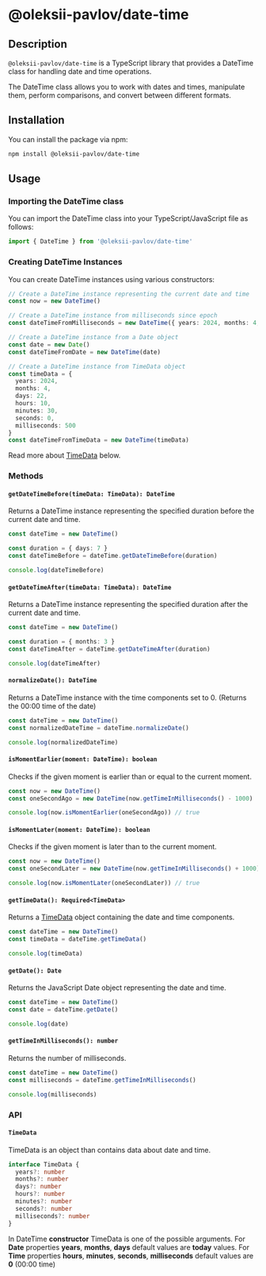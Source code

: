 # @oleksii-pavlov/date-time

## Description

`@oleksii-pavlov/date-time` is a TypeScript library that provides a DateTime class for handling date and time operations.

The DateTime class allows you to work with dates and times, manipulate them, perform comparisons, and convert between different formats.

## Installation

You can install the package via npm:

```bash
npm install @oleksii-pavlov/date-time
```

## Usage

### Importing the DateTime class

You can import the DateTime class into your TypeScript/JavaScript file as follows:

```typescript
import { DateTime } from '@oleksii-pavlov/date-time'
```

### Creating DateTime Instances

You can create DateTime instances using various constructors:

```typescript
// Create a DateTime instance representing the current date and time
const now = new DateTime()

// Create a DateTime instance from milliseconds since epoch
const dateTimeFromMilliseconds = new DateTime({ years: 2024, months: 4, days: 22 })

// Create a DateTime instance from a Date object
const date = new Date()
const dateTimeFromDate = new DateTime(date)

// Create a DateTime instance from TimeData object
const timeData = { 
  years: 2024, 
  months: 4, 
  days: 22, 
  hours: 10, 
  minutes: 30, 
  seconds: 0,
  milliseconds: 500 
}
const dateTimeFromTimeData = new DateTime(timeData)
```

Read more about [TimeData](#timedata) below.

### Methods

#### `getDateTimeBefore(timeData: TimeData): DateTime`

Returns a DateTime instance representing the specified duration before the current date and time.

```typescript
const dateTime = new DateTime()

const duration = { days: 7 }
const dateTimeBefore = dateTime.getDateTimeBefore(duration)

console.log(dateTimeBefore)
```

#### `getDateTimeAfter(timeData: TimeData): DateTime`

Returns a DateTime instance representing the specified duration after the current date and time.

```typescript
const dateTime = new DateTime()

const duration = { months: 3 }
const dateTimeAfter = dateTime.getDateTimeAfter(duration)

console.log(dateTimeAfter)
```

#### `normalizeDate(): DateTime`

Returns a DateTime instance with the time components set to 0. (Returns the 00:00 time of the date)

```typescript
const dateTime = new DateTime()
const normalizedDateTime = dateTime.normalizeDate()

console.log(normalizedDateTime)
```

#### `isMomentEarlier(moment: DateTime): boolean`

Checks if the given moment is earlier than or equal to the current moment.

```typescript
const now = new DateTime()
const oneSecondAgo = new DateTime(now.getTimeInMilliseconds() - 1000)

console.log(now.isMomentEarlier(oneSecondAgo)) // true
```

#### `isMomentLater(moment: DateTime): boolean`

Checks if the given moment is later than to the current moment.

```typescript
const now = new DateTime()
const oneSecondLater = new DateTime(now.getTimeInMilliseconds() + 1000)

console.log(now.isMomentLater(oneSecondLater)) // true
```

#### `getTimeData(): Required<TimeData>`

Returns a [TimeData](#timedata) object containing the date and time components.

```typescript
const dateTime = new DateTime()
const timeData = dateTime.getTimeData()

console.log(timeData)
```

#### `getDate(): Date`

Returns the JavaScript Date object representing the date and time.

```typescript
const dateTime = new DateTime()
const date = dateTime.getDate()

console.log(date)
```

#### `getTimeInMilliseconds(): number`

Returns the number of milliseconds.

```typescript
const dateTime = new DateTime()
const milliseconds = dateTime.getTimeInMilliseconds()

console.log(milliseconds)
```

### API

#### `TimeData`

TimeData is an object than contains data about date and time.

```typescript
interface TimeData {
  years?: number
  months?: number
  days?: number
  hours?: number
  minutes?: number
  seconds?: number
  milliseconds?: number
}
```

In DateTime **constructor** TimeData is one of the possible arguments. For **Date** properties **years**, **months**, **days** default values are **today** values. For **Time** properties **hours**, **minutes**, **seconds**, **milliseconds** default values are **0** (00:00 time)
